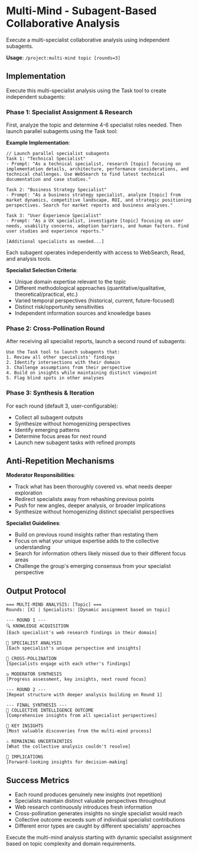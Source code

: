 # Multi-Mind - Subagent-Based Collaborative Analysis

Execute a multi-specialist collaborative analysis using independent subagents.

**Usage**: `/project:multi-mind topic [rounds=3]`

## Implementation

Execute this multi-specialist analysis using the Task tool to create independent subagents:

### Phase 1: Specialist Assignment & Research

First, analyze the topic and determine 4-6 specialist roles needed. Then launch parallel subagents using the Task tool:

**Example Implementation**:
```
// Launch parallel specialist subagents
Task 1: "Technical Specialist"
- Prompt: "As a technical specialist, research [topic] focusing on implementation details, architecture, performance considerations, and technical challenges. Use WebSearch to find latest technical documentation and case studies."

Task 2: "Business Strategy Specialist"
- Prompt: "As a business strategy specialist, analyze [topic] from market dynamics, competitive landscape, ROI, and strategic positioning perspectives. Search for market reports and business analyses."

Task 3: "User Experience Specialist"
- Prompt: "As a UX specialist, investigate [topic] focusing on user needs, usability concerns, adoption barriers, and human factors. Find user studies and experience reports."

[Additional specialists as needed...]
```

Each subagent operates independently with access to WebSearch, Read, and analysis tools.

**Specialist Selection Criteria**:
- Unique domain expertise relevant to the topic
- Different methodological approaches (quantitative/qualitative, theoretical/practical, etc.)
- Varied temporal perspectives (historical, current, future-focused)
- Distinct risk/opportunity sensitivities
- Independent information sources and knowledge bases

### Phase 2: Cross-Pollination Round

After receiving all specialist reports, launch a second round of subagents:

```
Use the Task tool to launch subagents that:
1. Review all other specialists' findings
2. Identify intersections with their domain
3. Challenge assumptions from their perspective
4. Build on insights while maintaining distinct viewpoint
5. Flag blind spots in other analyses
```

### Phase 3: Synthesis & Iteration

For each round (default 3, user-configurable):
- Collect all subagent outputs
- Synthesize without homogenizing perspectives
- Identify emerging patterns
- Determine focus areas for next round
- Launch new subagent tasks with refined prompts

## Anti-Repetition Mechanisms

**Moderator Responsibilities**:
- Track what has been thoroughly covered vs. what needs deeper exploration
- Redirect specialists away from rehashing previous points
- Push for new angles, deeper analysis, or broader implications
- Synthesize without homogenizing distinct specialist perspectives

**Specialist Guidelines**:
- Build on previous round insights rather than restating them
- Focus on what your unique expertise adds to the collective understanding
- Search for information others likely missed due to their different focus areas
- Challenge the group's emerging consensus from your specialist perspective

## Output Protocol

```
=== MULTI-MIND ANALYSIS: [Topic] ===
Rounds: [X] | Specialists: [Dynamic assignment based on topic]

--- ROUND 1 ---
🔍 KNOWLEDGE ACQUISITION
[Each specialist's web research findings in their domain]

🎯 SPECIALIST ANALYSIS
[Each specialist's unique perspective and insights]

🔄 CROSS-POLLINATION
[Specialists engage with each other's findings]

⚖️ MODERATOR SYNTHESIS
[Progress assessment, key insights, next round focus]

--- ROUND 2 ---
[Repeat structure with deeper analysis building on Round 1]

--- FINAL SYNTHESIS ---
🧠 COLLECTIVE INTELLIGENCE OUTCOME
[Comprehensive insights from all specialist perspectives]

🎯 KEY INSIGHTS
[Most valuable discoveries from the multi-mind process]

⚠️ REMAINING UNCERTAINTIES
[What the collective analysis couldn't resolve]

🔮 IMPLICATIONS
[Forward-looking insights for decision-making]
```

## Success Metrics
- Each round produces genuinely new insights (not repetition)
- Specialists maintain distinct valuable perspectives throughout
- Web research continuously introduces fresh information
- Cross-pollination generates insights no single specialist would reach
- Collective outcome exceeds sum of individual specialist contributions
- Different error types are caught by different specialists' approaches

Execute the multi-mind analysis starting with dynamic specialist assignment based on topic complexity and domain requirements.
